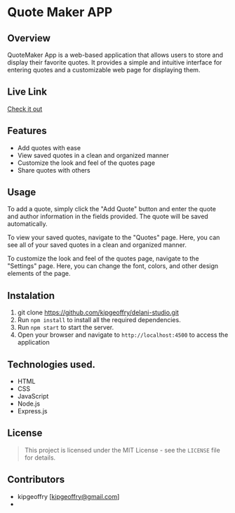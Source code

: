 # Quote Maker APP
 ## Overview
QuoteMaker App is a web-based application that allows users to store and display their favorite quotes. It provides a simple and intuitive interface for entering quotes and a customizable web page for displaying them.

## Live Link
[Check it out](https://github.com/kipgeoffry/quote-maker-app.git)
​
## Features
- Add quotes with ease
- View saved quotes in a clean and organized manner
- Customize the look and feel of the quotes page
- Share quotes with others

## Usage
To add a quote, simply click the "Add Quote" button and enter the quote and author information in the fields provided. The quote will be saved automatically.

To view your saved quotes, navigate to the "Quotes" page. Here, you can see all of your saved quotes in a clean and organized manner.

To customize the look and feel of the quotes page, navigate to the "Settings" page. Here, you can change the font, colors, and other design elements of the page.
​
 ## Instalation
 1. git clone https://github.com/kipgeoffry/delani-studio.git 
 2. Run `npm install` to install all the required dependencies.
 4. Run `npm start` to start the server.
 5. Open your browser and navigate to `http://localhost:4500` to access the application
​
## Technologies used.
 * HTML
 * CSS
 * JavaScript
 * Node.js
 * Express.js
​​
## License
> This project is licensed under the MIT License - see the `LICENSE` file for details.
​
## Contributors
- kipgeoffry [kipgeoffry@gmail.com]
- 